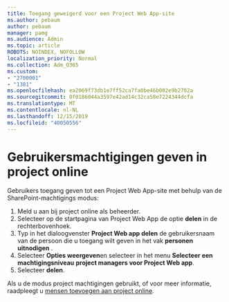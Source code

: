 ```yaml
---
title: Toegang geweigerd voor een Project Web App-site
ms.author: pebaum
author: pebaum
manager: pamg
ms.audience: Admin
ms.topic: article
ROBOTS: NOINDEX, NOFOLLOW
localization_priority: Normal
ms.collection: Adm_O365
ms.custom:
- "2700001"
- "1381"
ms.openlocfilehash: ea2069f73db1e7ff52ca7fa0be46b002e9b2702a
ms.sourcegitcommit: 0f0186044a3597e42ad14c32ca58e7224344dcfa
ms.translationtype: MT
ms.contentlocale: nl-NL
ms.lasthandoff: 12/15/2019
ms.locfileid: "40050556"
---
```

# <a name="give-users-permissions-in-project-online"></a>Gebruikersmachtigingen geven in project online

Gebruikers toegang geven tot een Project Web App-site met behulp van de SharePoint-machtigings modus:

1. Meld u aan bij project online als beheerder.
2. Selecteer op de startpagina van Project Web App de optie **delen** in de rechterbovenhoek.
3. Typ in het dialoogvenster **Project Web app delen** de gebruikersnaam van de persoon die u toegang wilt geven in het vak **personen uitnodigen** .
4. Selecteer **Opties weergeven**en selecteer in het menu **Selecteer een machtigingsniveau** **project managers voor Project Web app**.
5. Selecteer **delen**.

Als u de modus project machtigingen gebruikt, of voor meer informatie, raadpleegt u [mensen toevoegen aan project online](https://docs.microsoft.com/projectonline/step-2-add-people-to-project-online).
